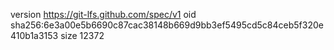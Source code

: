 version https://git-lfs.github.com/spec/v1
oid sha256:6e3a00e5b6690c87cac38148b669d9bb3ef5495cd5c84ceb5f320e410b1a3153
size 12372
